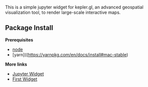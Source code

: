 This is a simple jupyter widget for kepler.gl, an advanced geospatial visualization tool, to render large-scale interactive maps.

Package Install
---------------

**Prerequisites**
- [node](http://nodejs.org/)
- [yarn]((https://yarnpkg.com/en/docs/install#mac-stable)

**More links**
- [Jupyter Widget](https://ipywidgets.readthedocs.io/en/stable/examples/Widget%20Custom.html)
- [First Widget](https://github.com/ocoudray/first-widget)

